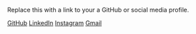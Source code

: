 Replace this with a link to your a GitHub or social media profile.

 [GitHub](http://github.com/umavm)
 [LinkedIn](https://www.linkedin.com/in/uma-v-menon)
 [Instagram](https://www.instagram.com/iamumavmenon99)
 [Gmail](https://www.gmail.com/umavmenon99@gmail.com)
